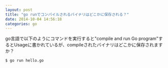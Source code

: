 ```yaml
---
layout: post
title: "go runでコンパイルされるバイナリはどこかに保存される？"
date: 2014-10-04 14:56:18
categories: go
---
```

<p>go言語で以下のようにコマンドを実行すると"compile and run Go program"するとUsageに書かれているが、compileされたバイナリはどこかに保存されますか？</p>

<pre><code>$ go run hello.go
</code></pre>
